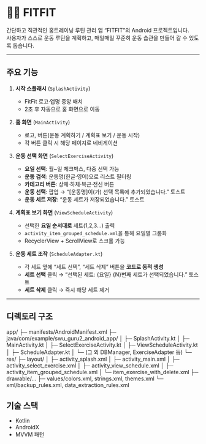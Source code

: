 # 🏃‍♀️ FITFIT

간단하고 직관적인 홈트레이닝 루틴 관리 앱 “FITFIT”의 Android 프로젝트입니다.  
사용자가 스스로 운동 루틴을 계획하고, 매일매일 꾸준히 운동 습관을 만들어 갈 수 있도록 돕습니다.

---

## 주요 기능

1. **시작 스플래시** (`SplashActivity`)  
   - FitFit 로고·앱명 중앙 배치  
   - 2초 후 자동으로 홈 화면으로 이동

2. **홈 화면** (`MainActivity`)  
   - 로고, 버튼(운동 계획하기 / 계획표 보기 / 운동 시작)  
   - 각 버튼 클릭 시 해당 페이지로 네비게이션

3. **운동 선택 화면** (`SelectExerciseActivity`)  
   - **요일 선택**: 월~일 체크박스, 다중 선택 가능  
   - **운동 검색**: 운동명(한글·영어)으로 리스트 필터링  
   - **카테고리 버튼**: 상체·하체·복근·전신 버튼  
   - **운동 선택**: 팝업 → “[운동명]이(가) 선택 목록에 추가되었습니다.” 토스트  
   - **운동 세트 저장**: “운동 세트가 저장되었습니다.” 토스트

4. **계획표 보기 화면** (`ViewScheduleActivity`)  
   - 선택한 **요일 순서대로** 세트(1,2,3…) 출력  
   - `activity_item_grouped_schedule.xml`을 통해 요일별 그룹화  
   - RecyclerView + ScrollView로 스크롤 가능

5. **운동 세트 조작** (`ScheduleAdapter.kt`)  
   - 각 세트 옆에 “세트 선택”, “세트 삭제” 버튼을 **코드로 동적 생성**  
   - **세트 선택** 클릭 → “선택된 세트: {요일} {N}번째 세트가 선택되었습니다.” 토스트  
   - **세트 삭제** 클릭 → 즉시 해당 세트 제거

---

## 디렉토리 구조

app/
├─ manifests/AndroidManifest.xml
├─ java/com/example/swu_guru2_android_app/
│ ├─ SplashActivity.kt
│ ├─ MainActivity.kt
│ ├─ SelectExerciseActivity.kt
│ ├─ ViewScheduleActivity.kt
│ ├─ ScheduleAdapter.kt
│ └─ (그 외 DBManager, ExerciseAdapter 등)
└─ res/
├─ layout/
│ ├─ activity_splash.xml
│ ├─ activity_main.xml
│ ├─ activity_select_exercise.xml
│ ├─ activity_view_schedule.xml
│ ├─ activity_item_grouped_schedule.xml
│ └─ item_exercise_with_delete.xml
├─ drawable/…
├─ values/colors.xml, strings.xml, themes.xml
└─ xml/backup_rules.xml, data_extraction_rules.xml

## 기술 스택
  - Kotlin
  - AndroidX
  - MVVM 패턴
